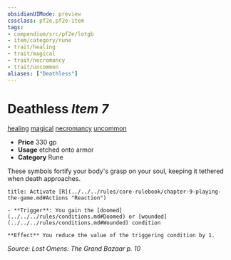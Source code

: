 ```yaml
---
obsidianUIMode: preview
cssclass: pf2e,pf2e-item
tags:
- compendium/src/pf2e/lotgb
- item/category/rune
- trait/healing
- trait/magical
- trait/necromancy
- trait/uncommon
aliases: ["Deathless"]
---
```

# Deathless *Item 7*  
[healing](../../../rules/traits/healing.md)  [magical](../../../rules/traits/magical.md)  [necromancy](../../../rules/traits/necromancy.md)  [uncommon](../../../rules/traits/uncommon.md)  

- **Price** 330 gp
- **Usage** etched onto armor
- **Category** Rune

These symbols fortify your body's grasp on your soul, keeping it tethered when death approaches.

```ad-embed-ability
title: Activate [R](../../../rules/core-rulebook/chapter-9-playing-the-game.md#Actions "Reaction")

- **Trigger**: You gain the [doomed](../../../rules/conditions.md#Doomed) or [wounded](../../../rules/conditions.md#Wounded) condition

**Effect** You reduce the value of the triggering condition by 1.
```

*Source: Lost Omens: The Grand Bazaar p. 10*

